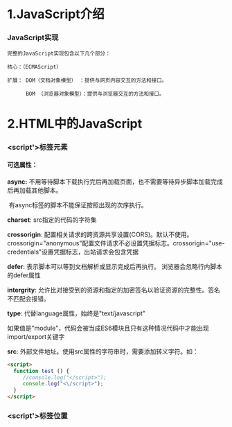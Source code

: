 

# 1.JavaScript介绍

### JavaScript实现

```
完整的JavaScript实现包含以下几个部分：  

核心：（ECMAScript）

扩展： DOM（文档对象模型） ：提供与网页内容交互的方法和接口。

      BOM （浏览器对象模型）：提供与浏览器交互的方法和接口。
```

# 2.HTML中的JavaScript

### <script'>标签元素 

#### 可选属性：

 **async:** 不用等待脚本下载执行完后再加载页面，也不需要等待异步脚本加载完成后再加载其他脚本。

​      有async标签的脚本不能保证按照出现的次序执行。

**charset**: src指定的代码的字符集

**crossorigin**: 配置相关请求的跨资源共享设置(CORS)。默认不使用。crossorigin="anonymous"配置文件请求不必设置凭据标志。crossorigin="use-credentials"设置凭据标志，出站请求会包含凭据

**defer**: 表示脚本可以等到文档解析或显示完成后再执行。 浏览器会忽略行内脚本的defer属性

**intergrity**: 允许比对接受到的资源和指定的加密签名以验证资源的完整性。签名不匹配会报错。

**type**: 代替language属性，始终是"text/javascript"

​     如果值是"module"，代码会被当成ES6模块且只有这种情况代码中才能出现import/export关键字

**src**:  外部文件地址。使用src属性的<script>元素，会忽略标签内的行内代码。

​     浏览器不会检查外部文件的扩展名，但是要保证返回正确的MINE类型。

#### **行内脚本如果包含</script>字符串时，需要添加转义字符。如：**

```html
<script>
  function test () {
     //console.log("</script>");
     console.log("<\/script>");
  }
</script>
```

### <script'>标签位置

<script>元素至于页面的<head>标签内，目的主要是把外部的css和js文件集中到一起。但是这样有一个不好的地方。    必须把所有的JavaScript代码下载、解析和解释完成以后，才能开始渲染页面。对于大量外部js引入的页面，加载的时间内浏览器窗口将完全空白。
优化方式一般是，把<script>元素移植<body>标签内的结尾处。
当然也可以给<head>标签中的 ！！外部！！ <script>元素添加defer属性。
或者添加async属性来异步加载。

### <script'>元素的加载顺序

**1.HTML5规范要求脚本按照出现的顺序执行。**

**2.如果外部脚本申明了defer属性，它们会在浏览器执行到</html>标签结束后才会执行，且如果有多个defer属性，按照规范也会按照出现顺序相应地延迟执行。**

**如果外部脚本申明了defer属性，它们会在浏览器执行到</html>标签结束后且在页面内的其他无defer属性的<script>执行后才会执行，且如果有多个defer属性，按照规范也会按照出现顺序相应地延迟执行。**

**3.HTML5 规范要求脚本按照它们出现的先后顺序执行，因此第一个延迟脚本会先于第二个延迟脚本执行，而这两个脚本会先于 DOMContentLoaded 事件执行。在现实当中，延迟脚本并不一定会按照顺序执行，也不一定会在 DOMContentLoaded 事件触发前执行，因此最好只包含一个延迟脚本。(defer)**

​		个人测试没有出现过延后的情况。个人感觉书上这么写的原因可能是因为， HTML5规范如此，但是每个浏览器厂商未必会按照这个规范实现(有待考究)

**4.async 只适用于外部脚本文件，并告诉浏览器立即下载文件，下载完成后立即执行。但与 defer不同的是，标记为 async 的脚本并不保证按照指定它们的先后顺序执行。async脚本可以保证在load事件前执行，但是有可能在DOMContentLoaded事件之前或之后。**

​		有关DOMContentLoaded 与 load区别，可以参见[演示链接](https://testdrive-archive.azurewebsites.net/HTML5/DOMContentLoaded/Default.html)。

**5.（补充）async和defer的区别**

​		这里引用一下知乎@ 编译青春的文章，讲的比较详细与直观 ： [你不知道的 DOMContentLoaded](https://zhuanlan.zhihu.com/p/25876048)

### 动态加载脚本

![img](https://upload-images.jianshu.io/upload_images/26063418-4020145be24f63d3.png?imageMogr2/auto-orient/strip%7CimageView2/2/w/1240)

​		以这种方式获取的资源对浏览器的预加载器是不可见的，这回严重影响到它们在资源获取队列中的优先级。

​		想让预加载器知道这些动态请求文件的存在，可以再文档头部显示申明它们：

```html
<link rel="preload" href="gibberish.js">
```

### XHTML中的变化

XHTML中，行内脚本小于号(<)会被解释成标签开始，所以需要替换成（&lt;）

或者使用 

```xhtml
<![CDATA[ "   " ]]> 
```

来包裹行内脚本。

------

### <noscript'>元素

不支持JavaScript时会显示标签内元素。

# 3.语言基础

## 3.4数据类型

###  简单数据类型（原始类型）

#### Undefined

​	Undefined类型只有undefined一个值

```js
	null == undefined //true
```

​	undefined的目的就是明确空对象指针和未初始化变量的区别

typeof undefined的变量和未声明的变量都是undefined

**不确定null或者undefined可以使用String()来转换**

#### Null

​	Null类型只有一个null值，逻辑上是一个空对象的指针

#### Boolean

```
Boolean(变量) 通过构造函数强制转换变量
Boolean       true                      false
String        非空字符串			         ""
Number		  非零数值包括Infinity   	 	0、NaN
Object 		  任意对象                   null
Undefined     只会变成false
```

#### Number

最大值最小值在Number.MIN_VALUE和Number.MAX_VALUE中

0.1+0.2 ！= 0.3是因为使用了IEEE754数值造成的精度问题

默认情况下，ECMAScript会讲小数点后至少包含6个零的浮点值转换为科学计数法

isFinite(变量)判断是否超出范围

Number.POSITIVE_INFINITY Number.NEGATIVE_INFINITY 值为正负Infinity

isNaN(变量)任意值判断是不是“不是数值”

```js
console.log(isNaN(NaN)); //true
console.log(isNaN(10)); //false
console.log(isNaN("10")); //false 可以转换为10
console.log(isNaN("blue")); //true 不可以转换为数值
console.log(isNaN(true)); //false 可以转换为数值1
```

```
isNaN()可以用来测试对象，首先调用对象的valueOf()方法，然后确定返回值能否转换为数值，如果不能，再调用toString()方法测试返回值
这是通常的ECMAScript内置函数和操作符的工作方式
```

##### 数值转换

###### Number()

```js
// 布尔值转换为01
// 数值直接返回
// null返回0
// undefined返回NaN
// 字符串:
包含数值字符包括加减号，转换为十进制数值
包含有效浮点数格式，转换为浮点数
"0x,"转换为16进制对应的10进制的数值
"0o"转换为8进制对应的10进制数值
空字符串转换为0
其他NaN
// 对象
同isNaN，先调用对象的valueOf()，如果转换结果是NaN，则调用toString然后按照字符串格式转换
```

###### parseInt()

```js
// 从第一个不是空格字符开始转换，第一个字符不是数值字符加号或者减号，则立即返回NaN （Number空字符串转换是0）；一直转换到非字符为止
// 0x开头默认16进制，0开头默认8进制
//parseInt可以传第二个参数表示进制
parseInt('0xaf') === parseInt('AF',16)  //175
parseInt('AF') //NaN
```

###### parseFloat()

```js
// 类似parseInt 识别所有浮点格式以及十进制格式(忽略开头的0) 
// 只解析10进制 16进制始终返回0
// 可以解析科学计数法字符串
```

#### String

\n换行，\t制表，\b退格，\r回车,  \f换页,  ...

ES中，字符串是不可变的，一旦创建如果修改，则需要销毁原始字符串，然后包含新值的另一字符串保存到变量

几乎所有值都有toString()方法

toString(n)表示转换为进制的字符串

##### 格式转换

###### String()

```
// 如果值有toString方法则调用该方法不传参数
// null返回"null" undefined返回"undefined"
```

###### 加号操作符加上空字符串

##### 模版字面量

所有模版字面量中的值都会被toString强转成字符串，可以调用函数方法

模版字面量标签函数

```js
function simpleTag(strings,...expressions){
	console.log(strings)
	for(const expression of exporessions){
		console.log(expression)
	}
	return 'foobar'
}
let a=6,b=9
let tag = simpleTag`${ a } + ${ b } = ${ a + b }`
//["", " + ", " = ", ""]
//6
//9
//15
```

模版字面量里原始字符串会被识别（换行符，Unicode等等)

使用String.raw标签函数来处理，但是原始换行符不会被阻断

```js
console.log(`firstline\nsecondline`)
//firstline
//secondline
console.log(String.raw`firstlin\nsecondline`)
//firstline\nsecondline
console.log(`firstline
secondline`)
//firstline
//secondline
console.log(String.raw`firstline
secondline`)
//firstline
//secondline
```

也可以使用标签函数的第一个参数，字符串数组的.raw属性来取得每个字符串的原始内容

```js
function printRaw(strings){
    console.log('actual')
    for(const string of strings){
        cosnoel.log(string)
    }
    console.log('escaped')
    for(const rawString of strings.raw){
        console.log(rawString)
    }
}
printRaw`\u00A9${ 'and'}\n`
//actual
//©
//escaped
//\u00A9
//\n
```

#### Symbol

符号实例是唯一不可变的

用途是确保对象属性使用唯一标识符，不会发生属性冲突危险

符号类似私有属性，**但是并不是为了提供私有属性行为才增加的**，相反，符号就是用来创建唯一记号，进而用作非字符串形式的对象属性

##### ①符号基本用法

使用Symbol()函数初始化

Symbol('description') decription与符号的定义和标识无关，只用于调试

```
let symbo1 = Symbol('foo')
let symbo2 = Symbol('foo')
symbo1 == symbo2 //false
let symbo3 = Symbol()
console.log(symbo1) //Symbol(foo)
console.log(symbo2) //Symbol(foo)
console.log(symbo3) //Symbol()
```

**Symbol不能用作构造函数，与new关键字一起使用**为了避免创建符号包装对象

```
console.log(typeof new Boolean()) //object
//Number String同理
```

##### ②全局符号注册表

如果需要重用symbol实例，则以一个字符串为键，在全局符号注册表中创建并重用符号

使用Symbol.for()方法

```js
let sym1 = Symbol.for('foo')
let sym2 = Symbol.for('foo')
let sym3 = Symbol('foo')
sym2 ===sym1 //true
sym2 === sym3 //false
```

```js
let s = Symbol.for('foo')
console.log(Symbol.keyFor(s)) //foo
Symbol.keyFor(123) //TypeError:123 is not a symbol
```

##### ③使用符号作为属性

```js
let s1 = Symbol('foo')
let s2 = Symbol('bar')
let o = {
	[s1]:'foo val'
}
//或者 o[s1]='foo bar'
Object.defineProperty(o,s2,{value:'bar val'})
console.log(o) //{Symbol(foo):foo val,Symbol(bar):bar val}
//或者 Object.defineProperties{o,{
	[s1]:{value:'foo val'},
	[s2]:{value:'bar val'}
}}
```

```js
let o ={
	[s1]:{value:'foo val'},
	[s2]:{value:'bar val'},
	baz:'baz val',
	qux:'qux val'
}
Object.getOwnPropertySymbols(o) //[Symbol(foo),Symbol(bar)]
Object.getOwnPropertyNames(o)	//["baz","quz"]
Object.getOwnPropertyDescriptors(o) //{baz:{...},quz:{...},Symbol(foo):{...},Symbol(bar):{...}}
Reflect.ownKeys(o) //["baz","quz",Symbol(foo),Symbol(bar)]
```

符号属性是对内存中符号的一个引用，直接创建用作属性的符号不会丢失。但是如果没有显示地保存对这些属性的引用，必须遍历对象所有的符号属性才能找到相应的属性键（因为Symbol(foo)不等于Symbol(foo))

```js
let o = {
	Symbol('foo'):{value:'foo val'},
	Symbol('bar'):{value:'bar val'}
}
console.log(o) //{Symbol(foo):foo val,Symbol(bar):bar val}
let barSymbol = Object.getOwnPropertySymbols(o).find((symbol)=>symbol.toString().match(/bar/))
console.log(barSymbol) //Symbol(bar)
```

##### ④常用内置符号

ES6引入了一批常用内置符号，用于暴露语言内部行为，这些内置符号都以Symbol工厂函数字符串属性的形式存在

重要用途之一就是访问并重新定义他们，从而改变原生结构的行为。

内置符号就是全局函数Symbol的普通字符串属性。所有内置符号属性都是不可写不可枚举不可配置的

```js
let a = Symbol
console.log(Reflect.ownKeys(a))
//["length", "name", "prototype", "for", "keyFor", "asyncIterator", "hasInstance", "isConcatSpreadable", "iterator", "match", "matchAll", "replace", "search", "species", "split", "toPrimitive", "toStringTag", "unscopables"]
```

一般引用这些符号名称，可以用@@形式，比如@@iterator指的就是Symbol.iterator(仅描述，不用于代码)

##### ⑤Symbol.asyncIterator

返回对象默认的AsyncIterator,表示实现异步迭代器API的函数

```js
class Emitter{
	constructor(max) {
		this.max = max
		this.asyncIdx = 0
	}
	async *[Symbol.asyncIterator](){
		while(this.asyncIdx < this.max){
			yield new Promise((resolve)=>resolve(this.asyncIdx++))
		}
	}
}
async function asyncCount(){
	let emitter = new Emitter(5)
	for await(const x of emitter){
		console.log(x)
	}
}
asyncCount()
//0
//1
//2
//3
//4
```

##### ⑥Symbol.hasInstance

instanceof操作符可以用来确定一个对象实例的原型链上是否有原型

```js
function Foo(){}
let f = new Foo()
console.log(f instanceof Foo)//true
```

ES6中instanceof操作符会使用Symbol.hasInstance函数来确定关系

```
function Foo(){}
let f = new Foo()
console.log(Foo[Symbol.hasInstance](f))//true
```

##### ⑦Symbol.isConcatSpreadable

false或假值会阻止concat将加入的数组对象（数组或者数组对象）打平追加到数组中，而是保留原对象

而其他不是类数组的对象，在true的情况下会被忽略

```js
let initial = ['foo']; 
let array = ['bar']; 
console.log(array[Symbol.isConcatSpreadable]); // undefined 
console.log(initial.concat(array)); // ['foo', 'bar'] 
array[Symbol.isConcatSpreadable] = false; 
console.log(initial.concat(array)); // ['foo', Array(1)]

let arrayLikeObject = { length: 1, 0: 'baz' }; 
console.log(arrayLikeObject[Symbol.isConcatSpreadable]); // undefined 
console.log(initial.concat(arrayLikeObject)); // ['foo', {...}] 
arrayLikeObject[Symbol.isConcatSpreadable] = true; 
console.log(initial.concat(arrayLikeObject)); // ['foo', 'baz'] 

let otherObject = new Set().add('qux'); 
console.log(otherObject[Symbol.isConcatSpreadable]); // undefined 
console.log(initial.concat(otherObject)); // ['foo', Set(1)] 
otherObject[Symbol.isConcatSpreadable] = true; 
console.log(initial.concat(otherObject)); // ['foo']
```

##### ⑧Symbol.iterator

```js
class Foo { 
 *[Symbol.iterator]() {} 
} 
let f = new Foo(); 
console.log(f[Symbol.iterator]()); 
// Generator {<suspended>} 
```

```js
 constructor(max) { 
 this.max = max; 
 this.idx = 0; 
 } 
 *[Symbol.iterator]() { 
     while(this.idx < this.max) { 
        yield this.idx++; 
     } 
 } 
} 
function count() { 
 let emitter = new Emitter(5); 
 for (const x of emitter) { 
 console.log(x); 
 } 
} 
count(); 
// 0
// 1 
// 2 
// 3 
// 4
```

##### ⑨Symbol.match

这个符号作为“一个正则表达式方法，该方法用正则去匹配字符串。由String.prototype.match()方法使用”

String.prototype.match()方法会使
用以Symbol.match 为键的函数来对正则表达式求值。正则表达式的原型上默认有这个函数的定义，因此所有正则表达式实例默认是这个String 方法的有效参数

```js
console.log(RegExp.prototype[Symbol.match]);
// ƒ [Symbol.match]() { [native code] }
console.log('foobar'.match(/bar/));
// ["bar", index: 3, input: "foobar", groups: undefined]
```

给这个方法传入非正则表达式值会导致该值被转换为RegExp 对象。如果想改变这种行为，让方法直接使用参数，则可以重新定义Symbol.match 函数以取代默认对正则表达式求值的行为，从而让match()方法使用非正则表达式实例。Symbol.match 函数接收一个参数，就是调用match()方法的字符串实例。返回的值没有限制：

```js
class FooMatcher {
    static [Symbol.match](target) {
    	return target.includes('foo');
    }
}
console.log('foobar'.match(FooMatcher)); // true
console.log('barbaz'.match(FooMatcher)); // false
class StringMatcher {
    constructor(str) {
    	this.str = str;
    }
	[Symbol.match](target) {
		return target.includes(this.str);
	}
}
console.log('foobar'.match(new StringMatcher('foo'))); // true
console.log('barbaz'.match(new StringMatcher('qux'))); // false
```

##### ⑩Symbol.replace

介绍同Symbol.match

```js
console.log(RegExp.prototype[Symbol.replace]);
// ƒ [Symbol.replace]() { [native code] }
console.log('foobarbaz'.replace(/bar/, 'qux'));
// 'fooquxbaz'
class FooReplacer {
    static [Symbol.replace](target, replacement) {
    	return target.split('foo').join(replacement);
    }
}
console.log('barfoobaz'.replace(FooReplacer, 'qux'));
// "barquxbaz"
class StringReplacer {
    constructor(str) {
    	this.str = str;
    }
    [Symbol.replace](target, replacement) {
    	return target.split(this.str).join(replacement);
    }
}
console.log('barfoobaz'.replace(new StringReplacer('foo'), 'qux'));
// "barquxbaz"
```

##### ①①Symbol.search

介绍同Symbol.match

```js
console.log(RegExp.prototype[Symbol.search]);
// ƒ [Symbol.search]() { [native code] }
console.log('foobar'.search(/bar/));
// 3
class FooSearcher {
    static [Symbol.search](target) {
    	return target.indexOf('foo');
    }
}
 console.log('foobar'.search(FooSearcher)); // 0
console.log('barfoo'.search(FooSearcher)); // 3
console.log('barbaz'.search(FooSearcher)); // -1
class StringSearcher {
    constructor(str) {
    	this.str = str;
    }
    [Symbol.search](target) {
    	return target.indexOf(this.str);
    }
}
console.log('foobar'.search(new StringSearcher('foo'))); // 0
console.log('barfoo'.search(new StringSearcher('foo'))); // 3
console.log('barbaz'.search(new StringSearcher('qux'))); // -1
```

##### ①②Symbol.species

这个符号作为一个属性表示“一个函数值，该函数作为创建派生对象的构造函数”。这个属性在内置类型中最常用，用于对内置类型实例方法的返回值暴露实例化派生对象的方法。用Symbol.species 定义静态的获取器（getter）方法，可以覆盖新创建实例的原型定义：

```js
class Bar extends Array {}
class Baz extends Array {
    static get [Symbol.species]() {
    	return Array;
    }
}
let bar = new Bar();
console.log(bar instanceof Array); // true
console.log(bar instanceof Bar); // true
bar = bar.concat('bar');
console.log(bar instanceof Array); // true
console.log(bar instanceof Bar); // true

let baz = new Baz(); // Baz[]
console.log(baz instanceof Array); // true
console.log(baz instanceof Baz); // true
baz = baz.concat('baz'); //['bsx'] 丢失了原来的Baz原型
console.log(baz instanceof Array); // true
console.log(baz instanceof Baz); // false

class Bat extends Array {
    static get [Symbol.species]() {
    	return Bat; //!!
    }
}
let bat = new Bat(); // Bat[]
console.log(bat instanceof Array); // true
console.log(bat instanceof Bat); // true
bat = bat.concat('bat'); //Bat['bat'] 
console.log(bat instanceof Array); // true
console.log(bat instanceof Bat); // true
```

##### ①③Symbol.split

介绍同Symbol.match

```js
console.log(RegExp.prototype[Symbol.split]);
// ƒ [Symbol.split]() { [native code] }
console.log('foobarbaz'.split(/bar/));
// ['foo', 'baz']
class FooSplitter {
    static [Symbol.split](target) {
    	return target.split('foo');
    }
}
console.log('barfoobaz'.split(FooSplitter));
// ["bar", "baz"]
class StringSplitter {
    constructor(str) {
    	this.str = str;
    }
    [Symbol.split](target) {
    	return target.split(this.str);
    }
}
console.log('barfoobaz'.split(new StringSplitter('foo')));
// ["bar", "baz"]
```

##### ①④Symbol.toPrimitive

​		根据ECMAScript 规范，这个符号作为一个属性表示“一个方法，该方法将对象转换为相应的原始值。由ToPrimitive 抽象操作使用”。很多内置操作都会尝试强制将对象转换为原始值，包括字符串、
​		数值和未指定的原始类型。对于一个自定义对象实例，通过在这个实例的Symbol.toPrimitive 属性上定义一个函数可以改变默认行为。根据提供给这个函数的参数（string、number 或default），可以控制返回的原始值：

```js
class Foo {}
let foo = new Foo();
console.log(3 + foo); // "3[object Object]"
console.log(3 - foo); // NaN
console.log(String(foo)); // "[object Object]"
class Bar {
    constructor() {
        this[Symbol.toPrimitive] = function(hint) {
            switch (hint) {
            	case 'number':
            		return 3;
            	case 'string':
            		return 'string bar';
            	case 'default':
            	default:
            		return 'default bar';
            }
        }
    }
}
```

##### ①⑤Symbol.toStringTag

根据ECMAScript 规范，这个符号作为一个属性表示“一个字符串，该字符串用于创建对象的默认字符串描述。由内置方法Object.prototype.toString()使用”。
通过toString()方法获取对象标识时，会检索由Symbol.toStringTag 指定的实例标识符，默认为"Object"。内置类型已经指定了这个值，但自定义类实例还需要明确定义：

```js
let s = new Set();
console.log(s); // Set(0) {}
console.log(s.toString()); // [object Set]
console.log(s[Symbol.toStringTag]); // Set
class Foo {}
let foo = new Foo();
console.log(foo); // Foo {}
console.log(foo.toString()); // [object Object]
console.log(foo[Symbol.toStringTag]); // undefined
class Bar {
    constructor() {
    	this[Symbol.toStringTag] = 'Bar';
    }
}
let bar = new Bar();
console.log(bar); // Bar {}
console.log(bar.toString()); // [object Bar]
console.log(bar[Symbol.toStringTag]); // Bar
```

##### ①⑥Symbol.unscopables

根据ECMAScript 规范，这个符号作为一个属性表示“一个对象，该对象所有的以及继承的属性，都会从关联对象的with 环境绑定中排除”。设置这个符号并让其映射对应属性的键值为true，就可以阻止该属性出现在with 环境绑定中

```js
let o = { foo: 'bar' };
with (o) {
	console.log(foo); // bar
}
o[Symbol.unscopables] = {
	foo: true
};
with (o) {
	console.log(foo); // ReferenceError
}
```

### 复杂类型

#### Object

```js
每个Object 实例都有如下属性和方法。
constructor
//用于创建当前对象的函数。在前面的例子中，这个属性的值就是Object()函数。
hasOwnProperty(propertyName)
//用于判断当前对象实例（不是原型）上是否存在给定的属性。要检查的属性名必须是字符串（如o.hasOwnProperty("name")）或符号。
isPrototypeOf(object)
//用于判断当前对象是否为另一个对象的原型。
propertyIsEnumerable(propertyName)
//用于判断给定的属性是否可以使用。与hasOwnProperty()一样，属性名必须是字符串。
toLocaleString()
//返回对象的字符串表示，该字符串反映对象所在的本地化执行环境。
toString()
//返回对象的字符串表示。
valueOf()
//返回对象对应的字符串、数值或布尔值表示。通常与toString()的返回值相同。
```

## 3.5操作符

### 3.5.1一元操作符

#### ++ --

```js
let num1 = 2;
let num2 = 20;
let num3 = --num1 + num2;
let num4 = num1 + num2;
console.log(num3); // 21
console.log(num4); // 21
```

```js
let num1 = 2;
let num2 = 20;
let num3 = num1-- + num2;
let num4 = num1 + num2;
console.log(num3); // 22
console.log(num4); // 21
```

```
递增和递减操作符遵循如下规则。
 对于字符串，如果是有效的数值形式，则转换为数值再应用改变。变量类型从字符串变成数值。
 对于字符串，如果不是有效的数值形式，则将变量的值设置为NaN 。变量类型从字符串变成
数值。
 对于布尔值，如果是false，则转换为0 再应用改变。变量类型从布尔值变成数值。
 对于布尔值，如果是true，则转换为1 再应用改变。变量类型从布尔值变成数值。
 对于浮点值，加1 或减1。
 如果是对象，则调用其（第5 章会详细介绍的）valueOf()方法取得可以操作的值。对得到的
值应用上述规则。如果是NaN，则调用toString()并再次应用其他规则。变量类型从对象变成
数值
```

```js
let s1 = "2";
let s2 = "z";
let b = false;
let f = 1.1;
let o = {
    valueOf() {
    	return -1;
    }
};
s1++; // 值变成数值3
s2++; // 值变成NaN
b++; // 值变成数值1
f--; // 值变成0.10000000000000009（因为浮点数不精确）
o--; // 值变成-2
```

#### 一元+ -

如果将一元加应用到非数值，则会执行与使用Number()转型函数一样的类型转换：布尔值false
和true 转换为0 和1，字符串根据特殊规则进行解析，对象会调用它们的valueOf()和/或toString()
方法以得到可以转换的值。

对数值使用一元减会将其变成相应的负值（如上面的例子所示）。在应用到非数值时，一元减会遵
循与一元加同样的规则，先对它们进行转换，然后再取负值：

```js
let s1 = "01";
let s2 = "1.1";
let s3 = "z";
let b = false;
let f = 1.1;
let o = {
    valueOf() {
    	return -1;
    }
};
if(+){
	s1 = +s1; // 值变成数值1
    s2 = +s2; // 值变成数值1.1
    s3 = +s3; // 值变成NaN
    b = +b; // 值变成数值0
    f = +f; // 不变，还是1.1
    o = +o; // 值变成数值-1
}else{
    s1 = -s1; // 值变成数值-1
    s2 = -s2; // 值变成数值-1.1
    s3 = -s3; // 值变成NaN
    b = -b; // 值变成数值0
    f = -f; // 变成-1.1
    o = -o; // 值变成数值1
}
```

### 3.5.2 位操作符

ECMAScript中的所有数值都以IEEE 754 64 位格式存储，但位操作并不直接应用到64 位表示，而是先把值转换为32 位整数，再进行位操作，之后再把结果转换为64 位。对开发者而言，只需要考虑32 位整数即可。

负数是补码形式存储，绝对值二进制->取反码->+1

**在32和64位之间转换时，NaN和Infinity会被当成0处理**

位操作符应用到非数值，那么首先会使用Number()函数将该值转换为数值（这个过程是自动的），然后再应用位操作。最终结果是数值。

按位非~       按位与&     按位或|      按位异或^       

按位左移<<（空位补0）

按位右移>> （左空位补符号值 正0,负1）

无符号右移>>> （左补0）

### 3.5.3布尔操作符

#### 逻辑非 !

```
 如果操作数是对象，则返回false。
 如果操作数是空字符串，则返回true。
 如果操作数是非空字符串，则返回false。
 如果操作数是数值0，则返回true。
 如果操作数是非0 数值（包括Infinity），则返回false。
 如果操作数是null，则返回true。
 如果操作数是NaN，则返回true。
 如果操作数是undefined，则返回true。
```

#### 逻辑与 &&

```
 如果第一个操作数是对象，则返回第二个操作数。
 如果第二个操作数是对象，则只有第一个操作数求值为true 才会返回该对象。
 如果两个操作数都是对象，则返回第二个操作数。
 如果有一个操作数是null，则返回null。
 如果有一个操作数是NaN，则返回NaN。
 如果有一个操作数是undefined，则返回undefined。
如果是null && NaN && undefined 则按左右顺序返回！！第一个值！！
```

逻辑与操作符是一种短路操作符，意思就是如果第一个操作数false，那么永远不会对第二个
操作数求值（即使第二个操作数未定义或者执行报错）。

#### 逻辑或 ||

```
 如果第一个操作数是对象，则返回第一个操作数。
 如果第一个操作数求值为false，则返回第二个操作数。
 如果两个操作数都是对象，则返回第一个操作数。
 如果两个操作数都是null，则返回null。
 如果两个操作数都是NaN，则返回NaN。
 如果两个操作数都是undefined，则返回undefined。
如果是null || NaN || undefined 则按左右顺序返回！！最后一个值！！
```

逻辑或操作符是一种短路操作符，意思就是如果第一个操作数true，那么永远不会对第二个
操作数求值。

=>赋值的简写

```js
let myObject = preferredObject || backupObject;
```

### 3.5.4乘性操作符

操作数如果不是Number会被Number()转换（空字符串是0）

#### 乘法*

```
 如果操作数都是数值，则执行常规的乘法运算，即两个正值相乘是正值，两个负值相乘也是正值，正负符号不同的值相乘得到负值。如果ECMAScript 不能表示乘积，则返回Infinity 或-Infinity。
 如果是Infinity 乘以0，则返回NaN。
 如果是Infinity 乘以非0 的有限数值，则根据第二个操作数的符号返回Infinity 或-Infinity。
 如果是Infinity 乘以Infinity，则返回Infinity。
 如果有不是数值的操作数，则先在后台用Number()将其转换为数值，然后再应用上述规则。
 如果有任一操作数是NaN，则返回NaN。
```

#### 除法/

```
 如果操作数都是数值，则执行常规的除法运算，即两个正值相除是正值，两个负值相除也是正值，符号不同的值相除得到负值。如果ECMAScript不能表示商，则返回Infinity 或-Infinity。
 如果有任一操作数是NaN，则返回NaN。
 如果是Infinity 除以Infinity，则返回NaN。
 如果是0 除以0，则返回NaN。
 如果是非0 的有限值除以0，则根据第一个操作数的符号返回Infinity 或-Infinity。
 如果是Infinity 除以任何数值，则根据第二个操作数的符号返回Infinity 或-Infinity。
 如果有不是数值的操作数，则先在后台用Number()函数将其转换为数值，然后再应用上述规则。
```

#### 取模%

```
 如果操作数是数值，则执行常规除法运算，返回余数。
 如果被除数是无限值，除数是有限值，则返回NaN。
 如果被除数是有限值，除数是0，则返回NaN。
 如果是Infinity 除以Infinity，则返回NaN。
 如果被除数是有限值，除数是无限值，则返回被除数。
 如果被除数是0，除数不是0，则返回0。
 如果有不是数值的操作数，则先在后台用Number()函数将其转换为数值，然后再应用上述规则。
```

### 3.5.5指数操作符

Math.pow(a,b)  

ES7 => a**b

**指数赋值**

```js
let a = 3; a **=2 
console.log(a) //9
let b = 16; b**=0.5
console.log(b) //4
```

### 3.5.6加性操作符

#### 加法+

如果两个操作数都是数值，加法操作符执行加法运算并根据如下规则返回结果：

```
 如果有任一操作数是NaN，则返回NaN；
 如果是Infinity 加Infinity，则返回Infinity；
 如果是-Infinity 加-Infinity，则返回-Infinity；
 如果是Infinity 加-Infinity，则返回NaN；
 如果是+0 加+0，则返回+0；
 如果是-0 加+0，则返回+0；
 如果是-0 加-0，则返回-0。
```

不过，如果有一个操作数是字符串，则要应用如下规则：

```
 如果两个操作数都是字符串，则将第二个字符串拼接到第一个字符串后面；
 如果只有一个操作数是字符串，则将另一个操作数转换为字符串，再将两个字符串拼接在一起。
```

**如果有任一操作数是对象、数值或布尔值，则调用它们的toString()方法以获取字符串，然后再应用前面的关于字符串的规则。**

**对于undefined 和null，则调用String()函数，分别获取"undefined"和"null"。**

```js
let result1 = 5 + 5; // 两个数值
console.log(result1); // 10
let result2 = 5 + "5"; // 一个数值和一个字符串
console.log(result2); // "55"
```

```js
let num1 = 5;
let num2 = 10;
let message = "The sum of 5 and 10 is " + num1 + num2;
console.log(message); // "The sum of 5 and 10 is 510"
let num1 = 5;
let num2 = 10;
let message = "The sum of 5 and 10 is " + (num1 + num2);
console.log(message); // "The sum of 5 and 10 is 15"
```

#### 减法-

```
 如果两个操作数都是数值，则执行数学减法运算并返回结果。
 如果有任一操作数是NaN，则返回NaN。
 如果是Infinity 减Infinity，则返回NaN。
 如果是-Infinity 减-Infinity，则返回NaN。
 如果是Infinity 减-Infinity，则返回Infinity。
 如果是-Infinity 减Infinity，则返回-Infinity。
 如果是+0 减+0，则返回+0。
 如果是+0 减-0，则返回-0。
 如果是-0 减-0，则返回+0。
 如果有任一操作数是字符串、布尔值、null 或undefined，则先在后台使用Number()将其转换为数值，然后再根据前面的规则执行数学运算。如果转换结果是NaN，则减法计算的结果是NaN。
(null转换0，undefined转换NaN)
 如果有任一操作数是对象，则调用其valueOf()方法取得表示它的数值。如果该值是NaN，则减法计算的结果是NaN。如果对象没有valueOf()方法，则调用其toString()方法，然后再将得到的字符串转换为数值。
```

### 3.5.7关系操作符

```
>、<、<=、>=     都返回布尔值
```

```
 如果操作数都是数值，则执行数值比较。
 如果操作数都是字符串，则逐个比较字符串中对应字符的编码。
 如果有任一操作数是数值，则将另一个操作数转换为数值，执行数值比较。
 如果有任一操作数是对象，则调用其valueOf()方法，取得结果后再根据前面的规则执行比较。如果没有valueOf()操作符，则调用toString()方法，取得结果后再根据前面的规则执行比较。
 如果有任一操作数是布尔值，则将其转换为数值再执行比较。
```

```js 
let result = "Brick" < "alphabet"; // true
let result = "Brick".toLowerCase() < "alphabet".toLowerCase(); // false
let result = "23" < "3"; // true
let result = "23" < 3; // false
let result = "a" < 3; // 因为"a"会转换为NaN，所以结果是false
let result1 = NaN < 3; // false
let result2 = NaN >= 3; // false
```

### 3.5.8相等操作符

#### 等于==和不等于!=

这两个操作符都会先进行**类型转换**（通常称为强制类型转换）再确定操作数是否相等。

```
 如果任一操作数是布尔值，则将其转换为数值再比较是否相等。false 转换为0，true 转换为1。
 如果一个操作数是字符串，另一个操作数是数值，则尝试将字符串转换为数值，再比较是否相等。
 如果一个操作数是对象，另一个操作数不是，则调用对象的valueOf()方法取得其原始值，再根据前面的规则进行比较。
```

在进行比较时，这两个操作符会遵循如下规则。

```
 null 和undefined 相等。
 null 和undefined 不能转换为其他类型的值再进行比较。
 如果有任一操作数是NaN，则相等操作符返回false，不相等操作符返回true。记住：即使两个操作数都是NaN，相等操作符也返回false，因为按照规则，NaN 不等于NaN。
 如果两个操作数都是对象，则比较它们是不是！同一个对象！。如果两个操作数都指向同一个对象，则相等操作符返回true。否则，两者不相等。
```

```js
 null == undefined //true
"NaN" == NaN       //"NaN"被Number转换为NaN,NaN不等于NaN false
5 == NaN           //false
NaN == NaN         //false
NaN != NaN         //true
false == 0         //true
true == 1          //true
true == 2          //false
undefined == 0     //false
null == 0          //false
"5" == 5           //true
```

#### 全等===和不全等!==

不转换的情况下相等

对象得是指向同一个对象，全等

### 3.5.9条件操作符

```js
variable = boolean_expression ? true_value : false_value;
```

### 3.5.10赋值操作符

```
每个数学操作符以及其他一些操作符都有对应的复合赋值操作符：
 乘后赋值（*=）
 除后赋值（/=）
 取模后赋值（%=）
 加后赋值（+=）
 减后赋值（-=）
 左移后赋值（<<=）
 右移后赋值（>>=）
 无符号右移后赋值（>>>=）
这些操作符仅仅是简写语法，使用它们不会提升性能
```

### 3.5.11逗号操作符

```js
let num1 = 1, num2 = 2, num3 = 3;
let num = (5, 1, 4, 8, 0); // num 的值为0
```

## 3.6语句

### 3.6.1 if-else if-else

```js
if (condition1) statement1 else if (condition2) statement2 else statement3
```

### 3.6.2 do-while

do-while 语句是一种后测试循环语句，即循环体中的代码执行后才会对退出条件进行求值。换句话说，循环体内的代码**至少执行一次**。

```js
do {
	statement
} while (expression);
```

### 3.6.3 while

while 语句是一种先测试循环语句，即先检测退出条件，再执行循环体内的代码。因此，while 循环体内的代码有**可能不会执行**。

```js
while(expression) statement
```

### 3.6.4 for

for 语句也是先测试语句，只不过增加了进入循环之前的初始化代码，以及循环执行后要执行的表达式

无法通过while 循环实现的逻辑，同样也无法使用for 循环实现。因此for 循环只是将循环相关的代码封装在了一起而已

```js 
for (initialization; expression; post-loop-expression) statement
```

```js
//无限循环
for(;;){
	doSomething()
}
```

### 3.6.5 for-in

for-in 语句是一种严格的迭代语句，用于枚举对象中的**非符号键**属性

```js
for (propertyName in expression) statement
```

ECMAScript 中对象的属性是无序的，因此for-in 语句不能保证返回对象属性的顺序。换句话说，所有可枚举的属性都会返回一次，但返回的顺序可能会因浏览器而异。

如果for-in 循环要迭代的变量是null 或undefined，则不执行循环体。

### 3.6.6 for-of

for-of 语句是一种严格的迭代语句，用于遍历可迭代对象的元素

```js
for (property of expression) statement
```

在这个例子中，我们使用for-of 语句显示了一个包含4 个元素的数组中的所有元素。循环会一直持续到将所有元素都迭代完。与for 循环一样，这里控制语句中的const 也不是必需的。但为了确保这个局部变量不被修改，推荐使用const。
for-of 循环会**按照可迭代对象的next()方法产生值的顺序**迭代元素。

ES2018 对for-of 语句进行了扩展，增加了for-await-of 循环，以支持生成期约（promise）的异步可迭代对象。

### 3.6.7 标签语句

```js
label: statement
```

可以在后面通过break 或continue 语句引用。标签语句的典型应用场景是嵌套循环。

### 3.6.8 break和continue

break 和continue 语句为执行循环代码提供了更严格的控制手段。其中，break 语句用于立即退出循环，强制执行循环后的下一条语句。而continue 语句也用于立即退出循环，但会再次从循环顶部开始执行。

break 和continue 都可以与标签语句一起使用，返回代码中特定的位置

### 3.6.9 with

with 语句的用途是将代码作用域设置为特定的对象

```js
with (expression) statement;
```

```js
with(location) {
    let qs = search.substring(1);
    let hostName = hostname;
    let url = href;
}
// 可以视作等价为
let qs = location.search.substring(1);
let hostName = location.hostname;
let url = location.href;
```

这里，with 语句用于连接location 对象。这意味着在这个语句内部，每个变量首先会被认为是一个局部变量。如果没有找到该局部变量，则会搜索location 对象，看它是否有一个同名的属性。如果有，则该变量会被求值为location 对象的属性。
**严格模式不允许使用with 语句，否则会抛出错误。**

### 3.6.10 switch

在ECMAScript中switch语句可以用于所有数据类型，case的值不需要是常量，可以是变量或者表达式

```js
let num = 25;
switch (true) {
    case num < 0:
        console.log("Less than 0.");
        break;
    case num >= 0 && num <= 10:
        console.log("Between 0 and 10.");
        break;
    case num > 10 && num <= 20:
        console.log("Between 10 and 20.");
        break;
    default:
    	console.log("More than 20.");
}
```

**switch 语句在比较每个条件的值时会使用全等操作符，因此不会强制转换数据类型（比如，字符串"10"不等于数值10）。**

## 3.7函数

ECMAScript 中的函数不需要指定是否返回值。任何函数在任何时间都可以使用return 语句来返回函数的值，用法是后跟要返回的值。

**不指定返回值的函数实际上会返回特殊值undefined。**

严格模式对函数也有一些限制：
 **函数不能以eval 或arguments 作为名称；**
 **函数的参数不能叫eval 或arguments；**
 **两个命名参数不能拥有同一个名称。**
如果违反上述规则，则会导致语法错误，代码也不会执行。

# 4.变量、作用域与内存

## 4.1原始值与引用值

在把一个值赋给变量时，JavaScript 引擎必须确定这个值是原始值还是引用值。

### 4.1.1动态属性

只有引用值可以动态添加后面可以使用的属性

原始值不能有属性（尽管给原始值添加属性不会报错，但是访问的时候undefined）

### 4.1.2复制值

除了存储方式不同，原始值和引用值在通过变量复制时也有所不同。

在通过变量把一个原始值赋值到另一个变量时，原始值会被复制到新变量的位置。

在把引用值从一个变量赋给另一个变量时，存储在变量中的值也会被复制到新变量所在的位置。区别在于，这里复制的值实际上是一个指针，它指向存储在堆内存中的对象。操作完成后，两个变量实际上指向同一个对象。

### 4.1.3传递参数

ECMAScript 中所有函数的参数都是按值传递的。

原始值就是原始值的copy,引用类型传递的是指针

```js
function setName(obj) {
    obj.name = "Nicholas";
    obj = new Object();
    obj.name = "Greg";
}
let person = new Object();
setName(person);
console.log(person.name); // "Nicholas"
```

**typeof在检测正则时会返回function(在Safari和Chrome中)**

**IE和Firefox则是正常的Object**

## 4.2执行上下文与作用域

变量或函数的上下文决定了它们可以访问哪些数据，以及它们的行为。每个上下文都有一个关联的**变量对象**，而这个上下文中定义的所有变量和函数都存在于这个对象上。

上下文在其所有代码都执行完毕后会被销毁，包括定义在它上面的所有变量和函数（全局上下文在应用程序退出前才会被销毁，比如关闭网页或退出浏览器）。

每个函数调用都有自己的上下文。当代码执行流进入函数时，函数的上下文被推到一个上下文栈上。在函数执行完之后，上下文栈会弹出该函数上下文，将控制权返还给之前的执行上下文。ECMAScript程序的执行流就是通过这个上下文栈进行控制的。

上下文中的代码在执行的时候，会创建变量对象的一个**作用域链**。这个作用域链决定了各级上下文中的代码在访问变量和函数时的顺序。代码正在执行的上下文的变量对象始终位于作用域链的最前端。如果上下文是函数，则其**活动对象**用作变量对象。活动对象最初只有一个定义变量：arguments。（全局上下文中没有这个变量。）作用域链中的下一个变量对象来自包含上下文，再下一个对象来自再下一个包含上下文。以此类推直至全局上下文；全局上下文的变量对象始终是作用域链的最后一个变量对象。

代码执行时的标识符解析是通过**沿作用域链逐级搜索标识符名称**完成的。搜索过程始终从作用域链的最前端开始，然后逐级往后，直到找到标识符。（如果没有找到标识符，那么通常会报错。）

```js
var color = "blue";
function changeColor() {
    let anotherColor = "red";
    function swapColors() {
        let tempColor = anotherColor;
        anotherColor = color;
        color = tempColor;
        // 这里可以访问color、anotherColor 和tempColor
    }
    // 这里可以访问color 和anotherColor，但访问不到tempColor
    swapColors();
}
// 这里只能访问color
changeColor();
```

### 4.2.1作用域链增强

虽然执行上下文主要有全局上下文和函数上下文两种（eval()调用内部存在第三种上下文），但有其他方式来增强作用域链。某些语句会导致在**作用域链前端临时添加**一个上下文，这个上下文在代码执行后会被删除。通常在两种情况下会出现这个现象，即代码执行到下面任意一种情况时：
 try/catch 语句的catch 块
 with 语句

### 4.2.2变量声明

#### var

在使用var 声明变量时，变量会被自动添加到最接近的上下文。在函数中，最接近的上下文就是函数的局部上下文。在with 语句中，最接近的上下文也是函数上下文。如果变量未经声明就被初始化了，那么它就会自动被添加到全局上下文。

```js
function add(num1, num2) {
    var sum = num1 + num2;
    return sum;
}
let result = add(10, 20); // 30
console.log(sum); // 报错：sum 在这里不是有效变量

function add(num1, num2) {
    sum = num1 + num2;
    return sum;
}
let result = add(10, 20); // 30
console.log(sum); // 30
```

var 声明会被拿到函数或全局作用域的顶部，位于作用域中所有代码之前。这个现象叫作“提升”

#### let

ES6 新增的let 关键字跟var 很相似，但它的作用域是块级的，这也是JavaScript 中的新概念。块级作用域由最近的一对包含花括号{}界定。换句话说，if 块、while 块、function 块，甚至连单独的块也是let 声明变量的作用域。

```js
{let c = 'a'}
console.log(c)//VM134:1 Uncaught ReferenceError: c is not defined
```

let 与var 的另一个不同之处是在同一作用域内不能声明两次。重复的var 声明会被忽略，而重复的let 声明会抛出SyntaxError。

#### const

使用const 声明的变量必须同时初始化为某个值。一经声明，在其生命周期的任何时候都不能再重新赋予新值。

const 声明只应用到顶级原语或者对象。换句话说，赋值为对象的const 变量不能再被重新赋值为其他引用值，但对象的键则不受限制。

如果想让整个对象都不能修改，可以使用Object.freeze()，这样再给属性赋值时虽然不会报错，但会静默失败：

#### 标识符查找

当在特定上下文中为读取或写入而引用一个标识符时，必须通过搜索确定这个标识符表示什么。搜索开始于作用域链前端，以给定的名称搜索对应的标识符。如果在局部上下文中找到该标识符，则搜索停止，变量确定；如果没有找到变量名，则继续沿作用域链搜索。（注意，作用域链中的对象也有一个原型链，因此搜索可能涉及每个对象的原型链。）这个过程一直持续到搜索至全局上下文的变量对象。如果仍然没有找到标识符，则说明其未声明。

```js
var color = 'blue';
function getColor() {
	return color;
}
console.log(getColor()); // 'blue'
```

如果**局部上下文中有**一个同名的标识符，那就**不能在该上下文中引用父**上下文中的同名标识符

```js
var color = 'blue';
function getColor() {
    let color = 'red';
    return color;
}
console.log(getColor()); // 'red'
```

使用块级作用域声明并不会改变搜索流程，但可以给词法层级**添加额外的层次**：

```js
var color = 'blue';
function getColor() {
let color = 'red';
    {
        let color = 'green';
        return color;
    }
}
console.log(getColor()); // 'green'
```

在局部变量color 声明之后的任何代码都无法访问全局变量color，除非使用完全限定的写法window.color。

## 4.3垃圾回收

执行环境负责在代码执行时管理内存。

基本思路很简单：确定哪个变量不会再使用，然后释放它占用的内存。这个过程是周期性的，即垃圾回收程序每隔一定时间（或者说在代码执行过程中某个预定的收集时间）就会自动运行。

在浏览器的发展史上，用到过两种主要的标记策略：**标记清理**和**引用计数**。

### 4.3.1标记清理(最常用)

当变量进入上下文，比如在函数内部声明一个变量时，这个变量会被加上存在于上下文中的标记。而在上下文中的变量，逻辑上讲，永远不应该释放它们的内存，因为只要上下文中的代码在运行，就有可能用到它们。当变量离开上下文时，也会被加上离开上下文的标记。

垃圾回收程序运行的时候，会标记内存中存储的所有变量（记住，标记方法有很多种）。然后，它会将所有在上下文中的变量，以及被在上下文中的变量引用的变量的标记去掉。在此之后再被加上标记的变量就是待删除的了，原因是任何在上下文中的变量都访问不到它们了。随后垃圾回收程序做一次内存清理，销毁带标记的所有值并收回它们的内存。

### 4.3.2引用计数

每个值都记录它被引用的次数。声明变量并给它赋一个引用值时，这个值的引用数为1。如果同一个值又被赋给另一个变量，那么引用数加1。类似地，如果保存对该值引用的变量被其他值给覆盖了，那么引用数减1。当一个值的引用数为0 时，就说明没办法再访问到这个值了，因此可以安全地收回其内存了。垃圾回收程序下次运行的时候就会释放引用数为0 的值的内存。

严重的问题：**循环引用**。所谓循环引用，就是对象A 有一个指针指向对象B，而对象B 也引用了对象A。

```js
function problem() {
    let objectA = new Object();
    let objectB = new Object();
    objectA.someOtherObject = objectB;
    objectB.anotherObject = objectA;
}
```

一种解决办法就是设为null

### 4.3.3性能

垃圾回收程序会周期性运行，如果内存中分配了很多变量，则可能造成性能损失，因此垃圾回收的时间调度很重要。尤其是在内存有限的移动设备上，垃圾回收有可能会明显拖慢渲染的速度和帧速率。

在某些浏览器中是有可能（但不推荐）主动触发垃圾回收的。在IE 中，window.CollectGarbage()方法会立即触发垃圾回收。在Opera 7 及更高版本中，调用window.opera.collect()也会启动垃圾回收程序。

### 4.3.4内存管理

将内存占用量保持在一个较小的值可以让页面性能更好。优化内存占用的最佳手段就是保证在执行代码时只保存必要的数据。如果数据不再必要，那么把它设置为null，从而释放其引用。这也可以叫作**解除引用**。这个建议最适合全局变量和全局对象的属性。局部变量在超出作用域后会被自动解除引用

```js
function createPerson(name){
    let localPerson = new Object();
    localPerson.name = name;
    return localPerson;
}
let globalPerson = createPerson("Nicholas");
// 解除globalPerson 对值的引用
globalPerson = null;
```

解除对一个值的引用**并不会自动导致相关内存被回收**。解除引用的关键在于确保相关的值已经不在上下文里了，因此它**在下次垃圾回收时会被回收**。

##### ①通过const和let声明提升性能

在块作用域比函数作用域更早终止的情况下，就有可能更早地让垃圾回收程序介入

##### ②隐藏类和删除操作

运行期间，V8 会将创建的对象与隐藏类关联起来，以跟踪它们的属性特征。能够共享相同隐藏类的对象性能会更好，V8 会针对这种情况进行优化，但不一定总能够做到。比如

```js
function Article() {
	this.title = 'Inauguration Ceremony Features Kazoo Band';
}
let a1 = new Article();
let a2 = new Article();
```

V8 会在后台配置，让这两个类实例共享相同的隐藏类，因为这两个实例共享同一个构造函数和原型。假设之后又添加了下面这行代码：

```js
a2.author = 'Jake';
```

此时两个Article 实例就会对应两个不同的隐藏类。根据这种操作的频率和隐藏类的大小，这有可能对性能产生明显影响。

当然，解决方案就是避免JavaScript 的“先创建再补充”（ready-fire-aim）式的动态属性赋值，并在构造函数中一次性声明所有属性，如下所示：

```js
function Article(opt_author) {
    this.title = 'Inauguration Ceremony Features Kazoo Band';
    this.author = opt_author;
}
let a1 = new Article();
let a2 = new Article('Jake');
```

这样，两个实例基本上就一样了（不考虑hasOwnProperty 的返回值），因此可以共享一个隐藏类，从而带来潜在的性能提升.

但是使用delete关键字会导致生成相同的隐藏类片段

```js
function Article() {
    this.title = 'Inauguration Ceremony Features Kazoo Band';
    this.author = 'Jake';
}
let a1 = new Article();
let a2 = new Article();
delete a1.author;
```

在代码结束后，即使两个实例使用了同一个构造函数，它们也不再共享一个隐藏类。动态删除属性与动态添加属性导致的后果一样。最佳实践是**把不想要的属性设置为null**,代替delete。

##### ③内存泄漏

JavaScript 中的内存泄漏大部分是由不合理的引用导致的。

**意外声明全局变量是最常见但也最容易修复的内存泄漏问题。**

```js
function setName() {
	name = 'Jake';
}
```

window不被清理，name就不会消失

**定时器也可能会悄悄地导致内存泄漏。比如定时器的回调通过闭包引用了外部变量**：

```js
let name = 'Jake';
setInterval(() => {
	console.log(name);
}, 100);
```

定时器一直运行，name就会一直占用内存

**使用JavaScript 闭包很容易在不知不觉间造成内存泄漏。**

```js
let outer = function() {
    let name = 'Jake';
    return function() {
    	return name;
	};
};
```

只要返回的函数存在就不能清理name

##### ④静态分配与对象池

开发者无法直接控制什么时候开始收集垃圾，但可以间接控制触发垃圾回收的条件。

理论上，如果能够合理使用分配的内存，同时避免多余的垃圾回收，那就可以保住因释放内存而损失的性能。

**不要动态创建对象**

初始化的时候创建对象池，来管理一组可回收的对象，应用程序可以向对象池请求对象设置属性，操作完成后再返回给对象池。由于没发生对象初始化，垃圾回收探测就不会发现有对象更替，垃圾回收程序就不会那么频繁地运行

以下是一个对象池的伪实现：

```js
// vectorPool 是已有的对象池
let v1 = vectorPool.allocate();
let v2 = vectorPool.allocate();
let v3 = vectorPool.allocate();
v1.x = 10;
v1.y = 5;
v2.x = -3;
v2.y = -6;
addVector(v1, v2, v3);
console.log([v3.x, v3.y]); // [7, -1]
vectorPool.free(v1);
vectorPool.free(v2);
vectorPool.free(v3);
// 如果对象有属性引用了其他对象
// 则这里也需要把这些属性设置为null
v1 = null;
v2 = null;
v3 = null;
```

**静态分配(极端不考虑)**

# 5.基本引用类型



# 17.事件

### 事件流：

**事件冒泡：**<div> -> <body> -> <html> -> <document> -> (window)

有些事件不支持冒泡：

**事件捕获:**   (window) -> <document> -> <html> -> <body> -> <div>

IE9, Firefox,Chrome,Safari的事件终点是window对象。

IE的事件流叫事件冒泡，事件捕获是Netscape Communicator团队提出的另一种事件流。

老版本浏览器不支持，所以事件捕获的使用场景较少。

**DOM2级事件开始标准化DOM事件**

规定，**DOM事件流**包括三阶段:事件捕获阶段，处于目标阶段，事件冒泡阶段。

![image-20210416105526442](https://images2015.cnblogs.com/blog/740839/201609/740839-20160910153551644-925968915.jpg)

在DOM事件流中，实际的目标(div)在捕获阶段不会接收到事件。在捕获阶段，事件从document到<html>再到<body>后就停止了。

然后是“处于目标”阶段,事件在<div>上发生，并在事件处理中被砍成冒泡阶段的一个部分。然后，冒泡阶段发生，事件又传播回文档。

多数实现DOM事件流的浏览器都实现了规范要求的“捕获阶段不涉及事件目标”

**但是在IE9,Safari,Chorme，Firefox和Opera9.5及更高版本都会在捕获阶段触发事件对象上的事件**

### 事件处理：

#### **①HTML事件处理：**

例如

```html
<input type="button" value='Click Me' onclick="alert('Clicked')" />
<input type="button" value='Click Me' onclick="showMessage(this,event)" />
//这么写会有“时差”问题（触发时showMessage并未解析），所以使用try-catch来捕获异常
<input type="button" value='Click Me' onclick="try{showMessage();}catch(ex){}" />
```

这样写有一个隐藏用法，就是扩展作用域的方式。

```html
<input type="button" value='Click Me' onclick="console.log(event)"/>
//click event
<input type="button" value='Click Me' onclick="console.log(this)"/>
//input本身
<input type="button" value='Click Me' onclick="console.log(value)"/> 
//'Click Me'
```

```html
<input type="button" id='username' value='dasdafdsa'/>
<input type="button" value='Click Me' onclick="console.log(username.value)"/>
//dasdafdsa
```

#### ②DOM0级事件处理程序

以这种方式添加的事件处理程序会在事件流的冒泡阶段被处理.

**0级对每个事件只支持一个事件处理程序**

```js
var btn = document.getElementById("myBtn");
btn.onclick = function() {
	alert(this.id);			//function的作用域在元素中 this是当前元素
}
btn.onclick = null; 		//删除事件处理程序
```

#### ③DOM2级事件处理程序

第三个布尔参数，表示事件在捕获阶段或者冒泡阶段调用处理程序(true捕获，false冒泡)

大多数情况下都是添加到事件流的冒泡阶段，这样可以最大限度地兼容各种浏览器

```js
var btn = document.getElementById("myBtn");
btn.addEventListener('click',function(){
	alert(this.id);
},false)
btn.addEventListener('click',function(){
	alert('hello world');
},false)
//会按照顺序触发，id->hello world
```

通过addEventListener()添加的事件处理程序只能使用removeEventListener()来移除

传入的参数相同，所以**！！匿名函数无法被移除(如上代码段中添加的事件)！！**

#### **④IE事件处理程序**

attachEvent和detachEvent

IE8及更早版本只支持冒泡，所以通过如上方式添加的事件处理程序都会被添加到冒泡阶段。

与0级和2级不同，它的**作用域是window**

```js
var btn = document.getElementById("myBtn");
btn.attachEvent('onclick',function(){
	alert('id'); //它的作用域是window
},false)
btn.attachEvent('onclick',function(){
	alert("hello world");
},false)
//与DOM2级相反 ，hello world->id
```

类似的，匿名函数无法被移除

### 兼容跨浏览器的事件处理写法：

```js
//定义
var EventUtil = {
  addHandler: function(element, type, handler){
  	  if(element.addEventListener){
          element.addEventListener(type, handler, false);
      }else if(element.attachEvent){
          element.attachEvent("on"+type, handler);
      }else{
          element["on"+type] = handler;
      }
  },
  removeHandler: function(element, type, handler){
      if(element.removeEventListener){
          element.removeEventListener(type, handler, false);
      }else if(element.detachEvent){
          element.detachEvent("on"+type, handler);
      }else{
          element["on"+type] = null;
      }
  }
};
//调用
var btn = document.getElementById("myBtn");
var handler = function(){
    alert("Clicked");
}
EventUtil.addHandler(btn, "click", handler);
EventUtil.removeHandler(btn, "click", handler);
```

### DOM事件对象：

event这个变量存储了event对象，**不管function参数里带没带event,都可以在事件处理函数中直接写event来获取作用域的event对象。**

在HTML事件处理中，onclick="func1()"是没有默认值的，func1(this)传this,则this指向对象本身。

而在DOM0级和2级处理中，添加的事件处理函数

handler=function(arg1){};中，function默认的第一个argument就是event对象。（**不可以填this**）

所以不管是function(a)还是function(e)，指向的都是event对象。

**事件处理程序执行期间，event对象才会存在；事件处理程序执行完成，event对象就会被销毁**

#### ①event通用对象属性

**bubbles:** 只读 boolean 事件是否冒泡;

**cancelable：**只读 boolean 事件是否可取消;

**composed:**只读 boolean 事件是否可以穿过[**ShadowDOM**](https://developer.mozilla.org/zh-CN/docs/conflicting/Web/Web_Components/Using_shadow_DOM)和常规DOM进行冒泡

**currentTarget:**只读 element 事件当前注册目标的引用(可能在重定向过程中被改变)

**target:**只读 element 事件的目标

```js
//target和currentTarget
//在事件处理程序内部，this始终=currentTarget,target只包含事件的实际目标
//如果一个i标签没有注册click事件，button注册了，那么点击i标签的时候，click事件冒泡到了button，这时候target和currentTarget是不同的
```

**defautPrevented:**只读 boolean 是否调用了preventDefault()方法取消了默认行为

**eventPhase:**只读 Integer 事件流正被处理到了哪个阶段(0没有事件正在被处理，1捕获阶段，2处于目标，3冒泡阶段)

**timeStamp:**只读 timestamp 事件创建时的时间戳（精度为毫秒）

**type:**只读 String 事件类型

**isTrusted:**只读 boolean 表示事件是由浏览器（例如用户点击）发起的(true)，还是由脚本（使用事件创建方法，例如 [`Event.initEvent`](https://developer.mozilla.org/zh-CN/docs/Web/API/Event/initEvent)）发出的。

**view：**只读 AbstractView  与事件关联的抽象视图，等同于发生事件的window对象 

#### **②浏览器差别实现导致的不同对象属性(举常见)**

**detail:**只读  Integer 事件细节，比如click是当前点击数，mousedown(up)是1+点击数，等等

（firefox和chrome对于滚轮事件的事件对象名不一样）

**path:**只读 Array 事件冒泡的路径对象 dom对象，顺序就是冒泡顺序（chrome实现了，firefox和safari,edge目前暂时没有）

```js
//获取event.path属性
/** 
* 需要获取事件冒泡的所有元素,Chrome有$event.path属性，FireFox和Safari没有
*/
function getEventPath($event) {
    //let path = ($event.composedPath && $event.composedPath()) || $event.path 2020/12/10不知道为什么composedPath()实装了但是返回值都是[]
    const path = $event.path,
        target = $event.target;
    if (path != null) {
        return (path.indexOf(window) < 0) ? path.concat(window) : path;
    }
    if (target === window) {
        return [window];
    }
    function getParents(node, memo) {
        memo = memo || [];
        const parentNode = node.parentNode;
        if (!parentNode) {
            return memo;
        } else {
            // console.log(memo);
            return getParents(parentNode, memo.concat(parentNode));
        }
    }
    return [target].concat(getParents(target), window);
}
```

#### ③对象方法

**preventDefault:**  cancelable=true可使用 取消事件的默认行为

**stopPropagation:** bubbles=true可使用 阻止事件的进一步捕获或者冒泡

**stopImmediatePropagation:**DOM3级事件新增 阻止事件进一步捕获或者冒泡，阻止任何事件处理程序被调用。

### IE事件对象

#### ①IE的event对象

访问IE中的event对象取决于指定事件处理程序的方法。

DOM0级添加（btn.onclick=function(){}),event对象作为window对象的一个属性存在

attachEvent()添加的时间作为参数传入事件处理程序函数中，也可以通过window对象属性访问。

通过HTML添加的和DOM中介绍的相同。

#### ②IE event对象属性

**cancelBubble:**  读写 boolean 默认false,设为true可以取消事件冒泡(stopPropagation())

**returnValue:** 读写 boolean 默认true，设为false可以取消事件默认行为(preventDefault())

**srcElement:**  只读 事件的目标(target)

**type:** String 被触发事件的类型

### 兼容跨浏览器的事件对象写法：

```js
var EventUtil = {
    addHandler: function(element, type, handler){
  	  if(element.addEventListener){
          element.addEventListener(type, handler, false);
      }else if(element.attachEvent){
          element.attachEvent("on"+type, handler);
      }else{
          element["on"+type] = handler;
      }
    },
    removeHandler: function(element, type, handler){
      if(element.removeEventListener){
          element.removeEventListener(type, handler, false);
      }else if(element.detachEvent){
          element.detachEvent("on"+type, handler);
      }else{
          element["on"+type] = null;
      }
    },
    getEvent: function(event){
        return event?event: window.event;
    },
    getTarget: function(event){
        return event.target||event.srcElement;
    },
    preventDefault: function(event){
        if(event.preventDefault){
            event.preventDefault(),
        }else{
            event.returnValue = false;
        }
    },
    stopPropagation: function(event){
        if(event.stopPropagation){
            event.stopPropagation();
        }else{
            event.cancelBubble = true;
        }
    },
    getRelatedTarget: function(event){
      	if(event.relatedTarget){
            return event.relatedTarget;
        }  else if(event.toElement){
            return event.toElement;
        }	else if(event.fromElement){
            return event.fromElement;
        }	else{
            return null;
        }
    },
};
//调用
var btn = document.getElementById("myBtn");
btn.onclick = function(event){
	event = EventUtil.getEvent(event);
    var target = EventUtil.getTarget(event);
    EventUtil.preventDefault(event);
    EventUtil.stopPropagation(event);
};
```

### 事件类型：

DOM 3级事件在DOM 2级事件的基础上添加了更多的事件类型,全部类型如下:

```text
UI事件，当用户与页面上的元素交互时触发，如：load、scroll、resize、select、abort、unload
焦点事件，当元素获得或失去焦点时触发，如：blur、focus
鼠标事件，当用户通过鼠标在页面执行操作时触发如：dbclick、mouseup
滚轮事件，当使用鼠标滚轮或类似设备时触发，如：mousewheel
文本事件，当在文档中输入文本时触发，如：textInput
键盘事件，当用户通过键盘在页面上执行操作时触发，如：keydown、keypress
合成事件，当为IME（输入法编辑器）输入字符时触发，如：compositionstart
变动事件，当底层DOM结构发生变化时触发，如：DOMsubtreeModified
同时DOM3级事件也允许使用者自定义一些事件。
```

```js
var isSupported = document.implementation.hasFeature("MouseEvents","2.0");
var isSupported = document.implementation.hasFeature("MouseEvent","3.0");
```



![preview](https://segmentfault.com/img/bVbrRT3?w=999&h=636/view)



#### **keydown,keypress,keyup**事件

keydown,任意键，keyup,松开任意键,keypress,字符键

顺序 keydown->keypress;松开->keyup

**event.keycode,Firefox和Opera中分号值为59，IE和Safari为186**

IE9,Firefox,Chrome,Safari支持charCode属性，为字符的ASCII码。如果想跨平台使用则需要检测charCode属性是否可用。**（DOM3级事件移除）**

String.fromCharCode()可以转换为实际的字符。

#### textInput事件

只有可编辑区域才能触发此事件，有data属性，值是输入的字符而非字符编码(有大小写和shift)

#### 变化事件

```
var isSupported = document.implementation.hasFeature("MutationEvents","2.0")
```

DOM2级定义了如下变动事件：

- **DOMSubtreeModifined**:在DOM结构发生任何变化的时候。这个事件在其他事件触发后都会触发。
- **DOMNodeInserted**:当一个节点作为子节点被插入到另一个节点中时触发。
- **DOMNodeRemoved**:在节点从其父节点中移除时触发。
- **DOMNodeInsertedIntoDocument**：在一个节点被直接插入文档或通过子树间接插入文档之后触发。这个事件在DOMNodeInserted之后触发。
- **DOMNodeRemovedFromDocument**:在一个节点被直接从文档移除或通过子树间接从文档移除之**前**触发。这个事件在DOMNodeRemoved之后触发。
- **DOMAttrModified**：在特性被修改之后触发。
- **DOMCharacterDataModified**:在文本节点的值发生变化时触发。

举例：删除一个节点的事件触发顺序

DOMNodeRemoved(冒泡) -> DOMNodeRemovedFromDocument(被移除节点和子节点触发，不冒泡) -> DOMSubtreeModified（target是被移除节点的父节点） 

#### HTML5事件

**contextmenu：**用来添加菜单，注意要先preventDefault阻止浏览器默认的上下文菜单

**beforeunload：** 卸载页面前触发

**DOMContentLoaded：**形成完整的DOM树后就触发(load事件是页面完全加载完毕才会触发)

如果浏览器不支持，可以加载期间添加一个setTimeout(function(){},0);

**readystatechange：**支持readystatechange事件的对象都有一个readyState属性（uninitialized,loading,loaded,interactive,complete）

**pageshow与pagehide：**会话历史记录被执行时触发(前进，后退)persisted表示是否来自缓存

**hashchange：**URL参数列表（及URL中“#”后的所有字符串）发生变化时调用，必须添加给window

#### 设备事件

**orientationchange：**PC全部不支持（window.orientaition=0肖像模式，90左旋转横向模式，-90右旋转，180头朝下)

**MozOrientation：**x,y,z（0,0,1）三个属性，x表示左右倾斜（左增右减），y表示接近或远离用户倾斜（近增远减），z默认1，检测垂直加速度，移动时减小。有加速计的设备才支持事件。

**deviceorientation：**alpha(z),beta(x),gamma(y),用于定位设备的方向。absolute，表示设备是否返回一个绝对值。compassCalibrated，表示设备指南针是否校准过。有加速计的设备才支持事件

**deviceemotion：**设备是否移动。acceleration,包含xyz加速度的对象，accelerationIncludingGravity,考虑重力加速度的情况，Interval毫秒表示的时间值，rotationRate,包含alpha，beta,gamma属性的对象

#### 触摸和手势事件

**触摸事件:**touchstart.touchmove,touchend,touchcancel

除了常规属性，还包含跟踪触摸的特殊属性：

touches:表示当前跟踪触摸的Touch对象的数组，

targetTouches:特定于事件目标的Touch对象数组

changeTouches:表示自上次触摸以来发生了改变的Touch对象数组，

**触摸屏上元素时发生的事件顺序：**

touchstart -> mouseover ->mousemove(一次) -> mousedown ->mouseup -> click -> touchend

**手势事件：**gesturestart,gesturechange,gestureend

### 内存和性能：

#### ①事件委托

```js
var list = document.getElementById("myLinks");
//var item1 = document.getElementById("goSomewhere");
//var item2 = document.getElementById("doSomething");
//var item3 = document.getElementById("sayHi");
//三个item都是ul的子元素，都会冒泡，最后都会被list拿到，并且target是事件发起对象
EventUtil.addHandler(list, "click", function(event){
    event = EventUtil.getEvent(event);
    var target = EventUtil.getTarget(event);
    switch(target.id){
        case "doSomething":
            break;
        case "goSomewhere":
            break;
        case "sayHi":
            break;
    }
});
```

#### ②移除事件处理程序

移除元素之前，最好先移除元素的事件处理程序。

在事件处理程序中删除按钮也可以阻止事件冒泡，**目标元素在文档中是事件冒泡的前提**。

#### ③模拟事件

##### DOM中的事件模拟

DOM2级 UIEvents, MouseEvents, MutationEvents,HTMLEvents(DOM3级中都是单数)

DOM2级没有规定键盘事件

```js
var btn = document.getElementById("myBtn");
var event = document.createEvent("MouseEvents");
event.initMouseEvent("click",true,true,document.defaultView,0,0,0,0,0,false,false,false,false,0,null);
//type,bubbles,cancelable,view,detail,screenX,screenY,clientX,clientY,ctrlKey,altKey,shitKey,metaKey,button,relatedTarget
//触发事件
btn.dispatchEvent(event);
```

模拟键盘事件（DOM3)

```JS
var textbox = document.getElementById("myTextbox"),event;
if(document.implemntation.hasFeature("KeyboardEvents","3.0")){
    event = document.createEvent("KeyboardEvent");
    //初始化事件对象
    //DOM3级不提倡使用keypress事件
    event.initKeyboardEvent("keydown",true,true,document.defaultView,"a");
    //当前方法参数已经有变动了，以实际webDocs为准
    //type,bubbles,cancelable,view,key,loacation,modifiers,repeat
    //触发
    textbox.dispatchEvent(event);
}
```

自定义DOM事件

```js
var a = document.createEvent("CustomEvent");
a.initCustomEvent(type,bubbles,cancelable,detail);
```

##### IE中的事件模拟

```js
var event = document.createEventObject();
event.screenX = 100;
...
event.ctrlKey = false;
event.button = 0;

btn.fireEvent("onclick",event);
```

## 